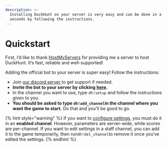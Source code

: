 ```yaml
---
description: >-
  Installing DuckHunt on your server is very easy and can be done in a matter of
  seconds by following the instructions.
---
```


# Quickstart

First, I’d like to thank [HostMyServers](https://www.hostmyservers.fr/) for providing me a server to host DuckHunt.  It‘s fast, reliable and well-supported!

Adding the official bot to your server is super easy! Follow the instructions:  

* Join [our discord server ](https://discord.gg/2BksEkV)to get support if needed. 
* **Invite the bot to your server by clicking** [**here**](https://discordapp.com/api/oauth2/authorize?client_id=187636051135823872&permissions=70646849&scope=bot)**.**
* In the channel you want to use, type `dh!setup` and follow the instructions given to you.
* **You should be asked to type `dh!add_channel`in the channel where you want the game to start.** Do that and you'll be good to go.  

{% hint style="warning" %}
If you want to [configure settings](edit-settings-settings-list.md), you must do it in an **enabled channel**. However, parameters are server-wide, while scores are per-channel. If you want to edit settings in a staff channel, you can add it to the game temporarily, then run`dh!del_channel`to remove it once you‘ve edited the settings.
{% endhint %}



